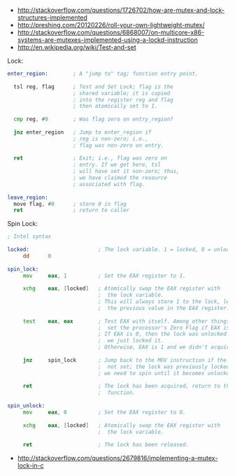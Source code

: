 
- http://stackoverflow.com/questions/1726702/how-are-mutex-and-lock-structures-implemented
- http://preshing.com/20120226/roll-your-own-lightweight-mutex/
- http://stackoverflow.com/questions/6868007/on-multicore-x86-systems-are-mutexes-implemented-using-a-lockd-instruction
- http://en.wikipedia.org/wiki/Test-and-set

Lock:

```asm
enter_region:        ; A "jump to" tag; function entry point.
 
  tsl reg, flag      ; Test and Set Lock; flag is the
                     ; shared variable; it is copied
                     ; into the register reg and flag
                     ; then atomically set to 1.
 
  cmp reg, #0        ; Was flag zero on entry_region?
 
  jnz enter_region   ; Jump to enter_region if
                     ; reg is non-zero; i.e.,
                     ; flag was non-zero on entry.
 
  ret                ; Exit; i.e., flag was zero on
                     ; entry. If we get here, tsl
                     ; will have set it non-zero; thus,
                     ; we have claimed the resource
                     ; associated with flag.
 
leave_region:
  move flag, #0      ; store 0 in flag
  ret                ; return to caller
```

Spin Lock:

```asm
; Intel syntax
 
locked:                      ; The lock variable. 1 = locked, 0 = unlocked.
     dd      0
 
spin_lock:
     mov     eax, 1          ; Set the EAX register to 1.
 
     xchg    eax, [locked]   ; Atomically swap the EAX register with
                             ;  the lock variable.
                             ; This will always store 1 to the lock, leaving
                             ;  the previous value in the EAX register.
 
     test    eax, eax        ; Test EAX with itself. Among other things, this will
                             ;  set the processor's Zero Flag if EAX is 0.
                             ; If EAX is 0, then the lock was unlocked and
                             ;  we just locked it.
                             ; Otherwise, EAX is 1 and we didn't acquire the lock.
 
     jnz     spin_lock       ; Jump back to the MOV instruction if the Zero Flag is
                             ;  not set; the lock was previously locked, and so
                             ; we need to spin until it becomes unlocked.
 
     ret                     ; The lock has been acquired, return to the calling
                             ;  function.
 
spin_unlock:
     mov     eax, 0          ; Set the EAX register to 0.
 
     xchg    eax, [locked]   ; Atomically swap the EAX register with
                             ;  the lock variable.
 
     ret                     ; The lock has been released.
```

- http://stackoverflow.com/questions/2679816/implementing-a-mutex-lock-in-c
